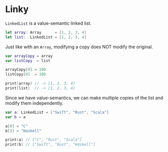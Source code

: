 # Linky

`LinkedList` is a value-semantic linked list.
```swift
let array: Array      = [1, 2, 3, 4]
let list:  LinkedList = [1, 2, 3, 4]
```

Just like with an `Array`, modifying a copy does NOT modify the original.
```swift
var arrayCopy = array
var listCopy  = list

arrayCopy[0] = 100
listCopy[0]  = 100

print(array) // -> [1, 2, 3, 4]
print(list)  // -> [1, 2, 3, 4]
```

Since we have value-semantics, we can make multiple copies of the list and modify them independently.
```swift
var a: LinkedList = ["Swift", "Rust", "Scala"]
var b = a

a[0] = "C"
b[3] = "Haskell"

print(a) // ["C", "Rust", "Scala"]
print(b) // ["Swift", "Rust", "Haskell"]
```
